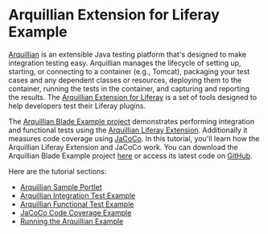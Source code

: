 # Arquillian Extension for Liferay Example [](id=arquillian-extension-for-liferay-example)

[Arquillian](http://arquillian.org) is an extensible Java testing platform
that's designed to make integration testing easy. Arquillian manages the
lifecycle of setting up, starting, or connecting to a container (e.g., Tomcat),
packaging your test cases and any dependent classes or resources, deploying them
to the container, running the tests in the container, and capturing and
reporting the results. The
[Arquillian Extension for Liferay](https://github.com/arquillian/arquillian-extension-liferay)
is a set of tools designed to help developers test their Liferay plugins.

The
[Arquillian Blade Example project](https://github.com/liferay-labs/arquillian-blade-example)
demonstrates performing integration and functional tests using the
[Arquillian Liferay Extension](https://github.com/liferay-labs/arquillian-liferay).
Additionally it measures code coverage using
[JaCoCo](http://eclemma.org/jacoco/).
In this tutorial, you'll learn how the Arquillian Liferay Extension and JaCoCo
work. You can download the Arquillian Blade Example project
[here](https://dev.liferay.com/documents/10184/656312/arquillian-blade-example.zip/27250a6e-4acf-6ed3-33bb-9a8a87fd0776)
or access its latest code on
[GitHub](https://github.com/liferay-labs/arquillian-blade-example). 

Here are the tutorial sections:

-   [Arquillian Sample Portlet](/develop/tutorials/-/knowledge_base/7-0/arquillian-example-sample-portlet)
-   [Arquillian Integration Test Example](/develop/tutorials/-/knowledge_base/7-0/arquillian-integration-test-example)
-   [Arquillian Functional Test Example](/develop/tutorials/-/knowledge_base/7-0/arquillian-functional-test-example)
-   [JaCoCo Code Coverage Example](/develop/tutorials/-/knowledge_base/7-0/jacoco-code-coverage-example)
-   [Running the Arquillian Example](/develop/tutorials/-/knowledge_base/7-0/running-the-arquillian-example)
